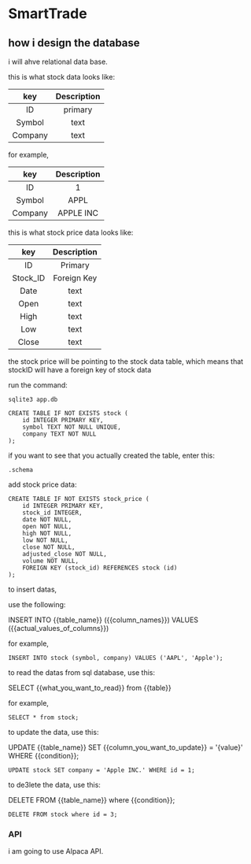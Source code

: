 # SmartTrade

## how i design the database
i will ahve relational data base.

this is what stock data looks like:

| key | Description |
| :---: | :---: |
| ID | primary |
| Symbol | text |
| Company | text |

for example,

| key | Description |
| :---: | :---: |
| ID | 1 |
| Symbol | APPL |
| Company | APPLE INC |

this is what stock price data looks like:

| key | Description |
| :---: | :---: |
| ID | Primary |
| Stock_ID | Foreign Key |
| Date | text |
| Open | text |
| High | text |
| Low | text |
| Close | text |

the stock price will be pointing to the stock data table, which means that stockID will have a foreign key of stock data

run the command:

```
sqlite3 app.db
```

```
CREATE TABLE IF NOT EXISTS stock (
    id INTEGER PRIMARY KEY,
    symbol TEXT NOT NULL UNIQUE,
    company TEXT NOT NULL
);
```

if you want to see that you actually created the table, enter this:

```
.schema
```

add stock price data:

```
CREATE TABLE IF NOT EXISTS stock_price (
    id INTEGER PRIMARY KEY,
    stock_id INTEGER,
    date NOT NULL,
    open NOT NULL,
    high NOT NULL,
    low NOT NULL,
    close NOT NULL,
    adjusted_close NOT NULL,
    volume NOT NULL,
    FOREIGN KEY (stock_id) REFERENCES stock (id)
);
```

to insert datas,

use the following: 

INSERT INTO {{table_name}} ({{column_names}}) VALUES ({{actual_values_of_columns}})

for example,

```
INSERT INTO stock (symbol, company) VALUES ('AAPL', 'Apple');
```



to read the datas from sql database, use this:


SELECT {{what_you_want_to_read}} from {{table}}


for example,

```
SELECT * from stock;
```

to update the data, use this:

UPDATE {{table_name}} SET {{column_you_want_to_update}} = '{value}' WHERE {{condition}};

```
UPDATE stock SET company = 'Apple INC.' WHERE id = 1;
```

to de3lete the data, use this:

DELETE FROM {{table_name}} where {{condition}};

```
DELETE FROM stock where id = 3;
```




### API
i am going to use Alpaca API.

